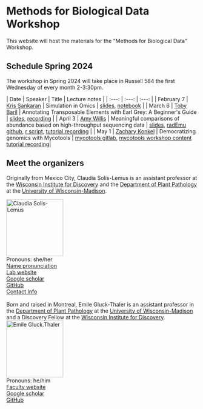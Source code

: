 # Methods for Biological Data Workshop

This website will host the materials for the "Methods for Biological Data" Workshop.


## Schedule Spring 2024

The workshop in Spring 2024 will take place in Russell 584 the first Wednesday of every month 2-3:30pm.

| Date | Speaker | Title | Lecture notes |
| :---:   | :---: | :---:       |
| February 7 | [Kris Sankaran](https://krisrs1128.github.io/LSLab/) | Simulation in Omics | [slides](https://go.wisc.edu/v4hsh9), [notebook](https://colab.research.google.com/drive/1IyMEQJwkslPzL9FYd5atvyGORqW9IrCI?usp=sharing) | 
| March 6 | [Toby Baril](https://tobybaril.github.io) | Annotating Transposable Elements with Earl Grey: A Beginner's Guide | [slides](./sources/uwMadisonWorkshopEarlGrey_participantCopy.pptx), [recording](https://www.youtube.com/watch?v=D4GBld4X4kg) |
| April 3 | [Amy Willis](https://statdivlab.github.io/) | Meaningful comparisons of abundance based on high-throughput sequencing data | [slides](https://drive.google.com/file/d/1wBmpoHzVuMK90HP7K9zx6VH-8XtUXLo7/view?usp=sharing), [radEmu github](https://github.com/statdivlab/radEmu), [r script](https://drive.google.com/file/d/1-81vbFoxBd8NK1q33EMOWBDyyA8WrnoD/view), [tutorial recording](https://youtu.be/gIFJpU_QvmA) |
| May 1 | [Zachary Konkel](https://www.linkedin.com/in/konkelzach/) | Democratizing genomics with Mycotools | [mycotools gitlab](https://gitlab.com/xonq/mycotools), [mycotools workshop content](https://github.com/xonq/mycotools/blob/master/test/mycotools_workshop.md) [tutorial recording](https://www.youtube.com/watch?v=5FVbRDy-nBU)|


## Meet the organizers

Originally from Mexico City, Claudia Sol&iacute;s-Lemus is an assistant professor at the [Wisconsin Institute for Discovery](https://wid.wisc.edu/) and the [Department of Plant Pathology](https://plantpath.wisc.edu/) at the [University of Wisconsin-Madison](http://www.wisc.edu). 

<div class="container">
    <div class="row">
        <div class="column">
            <a href="pics/claudiaSmall1.png">
            <img src="https://crsl4.github.io/methods-bio-data-workshop//pics/claudiaSmall1.png" width="150"
                  title="Claudia Sol&iacute;s-Lemus"/></a>
        </div>
        <div class="column">
            Pronouns: she/her <br/>
            <a href="https://namedrop.io/claudiasolislemus">Name pronunciation</a><br/>
            <a href="https://solislemuslab.github.io/">Lab website</a><br/>
            <a href="https://scholar.google.com/citations?user=GrUypj8AAAAJ&hl=en&oi=ao">Google scholar</a><br/>
            <a href="https://github.com/crsl4">GitHub</a><br/>
            <a href="https://solislemuslab.github.io//pages/people.html">Contact Info</a><br/>
        </div>
    </div>
</div>
<br>
Born and raised in Montreal, Emile Gluck-Thaler is an assistant professor in the <a href="https://plantpath.wisc.edu/">Department of Plant Pathology</a> at the <a href="http://www.wisc.edu">University of Wisconsin-Madison</a> and a Discovery Fellow at the <a href="https://wid.wisc.edu/">Wisconsin Institute for Discovery</a>. 


<div class="container">
    <div class="row">
        <div class="column">
            <a href="pics/Gluck-Thaler_1_square.jpg">
               <img src="https://crsl4.github.io/methods-bio-data-workshop//pics/Gluck-Thaler_1_square.jpg" width="150"
                  title="Emile Gluck-Thaler" alt="Emile Gluck.Thaler"/></a>
        </div>
        <div class="column">
            Pronouns: he/him <br/>
            <a href="https://plantpath.wisc.edu/faculty/emile-gluck-thaler/">Faculty website</a><br/>
            <a href="https://scholar.google.com/citations?user=0CQpHksAAAAJ&hl=en">Google scholar</a><br/>
            <a href="https://github.com/egluckthaler">GitHub</a><br/>
        </div>
    </div>
</div>
